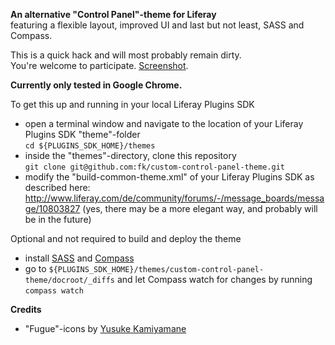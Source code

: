 **An alternative "Control Panel"-theme for Liferay**  
featuring a flexible layout, improved UI and last but not least, SASS and Compass.

This is a quick hack and will most probably remain dirty.  
You're welcome to participate. [Screenshot](http://fk.github.com/custom-control-panel-theme/).

**Currently only tested in Google Chrome.**

To get this up and running in your local Liferay Plugins SDK

 * open a terminal window and navigate to the location of your Liferay Plugins SDK "theme"-folder  
   `cd ${PLUGINS_SDK_HOME}/themes`
 * inside the "themes"-directory, clone this repository  
   `git clone git@github.com:fk/custom-control-panel-theme.git`
 * modify the "build-common-theme.xml" of your Liferay Plugins SDK as described here: http://www.liferay.com/de/community/forums/-/message_boards/message/10803827 (yes, there may be a more elegant way, and probably will be in the future)

Optional and not required to build and deploy the theme

 * install [SASS](http://sass-lang.com/) and [Compass](http://compass-style.org/)
 * go to `${PLUGINS_SDK_HOME}/themes/custom-control-panel-theme/docroot/_diffs` and let Compass watch for changes by running  
   `compass watch`

**Credits**

 * "Fugue"-icons by [Yusuke Kamiyamane](http://p.yusukekamiyamane.com/) 